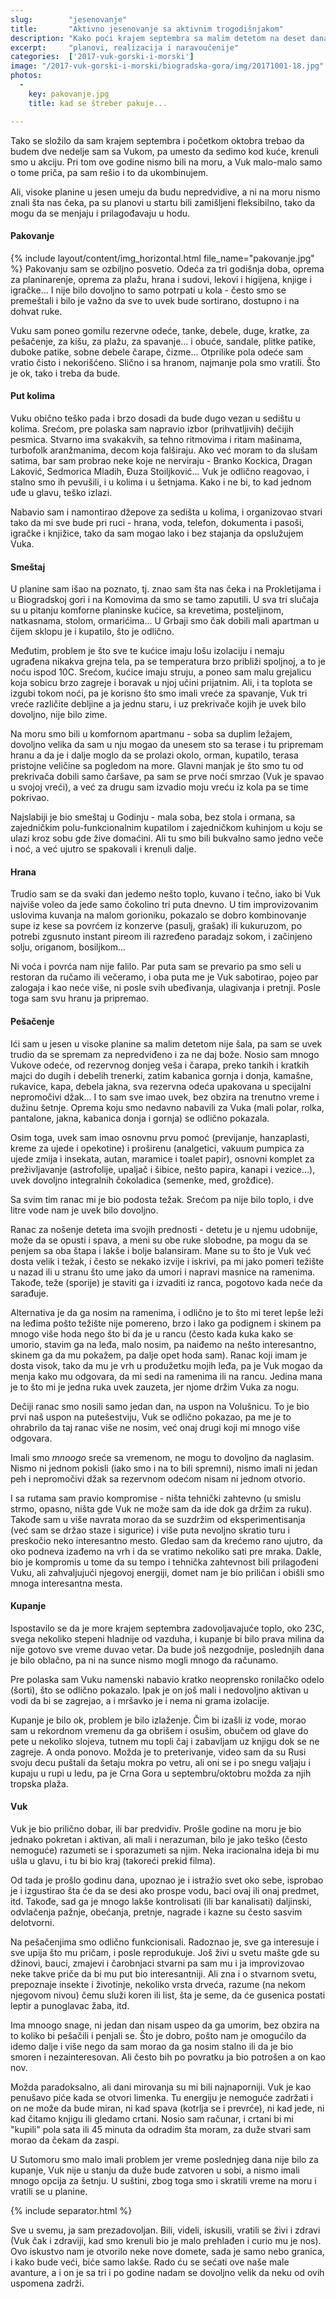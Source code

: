 ```yaml
---
slug:        "jesenovanje"
title:       "Aktivno jesenovanje sa aktivnim trogodišnjakom"
description: "Kako poći krajem septembra sa malim detetom na deset dana u visoke planine Crne Gore, pa malo i na plažu na kupanje, i kako to sve preživeti."
excerpt:     "planovi, realizacija i naravoučenije"
categories:  ['2017-vuk-gorski-i-morski']
image: "/2017-vuk-gorski-i-morski/biogradska-gora/img/20171001-18.jpg"
photos:
  -
    key: pakovanje.jpg
    title: kad se štreber pakuje...

---
```


Tako se složilo da sam krajem septembra i početkom oktobra trebao da budem dve nedelje sam sa Vukom, pa umesto da sedimo
kod kuće, krenuli smo u akciju. Pri tom ove godine nismo bili na moru, a Vuk malo-malo samo o tome priča, pa sam rešio i
to da ukombinujem.

Ali, visoke planine u jesen umeju da budu nepredvidive, a ni na moru nismo znali šta nas čeka, pa su planovi u startu
bili zamišljeni fleksibilno, tako da mogu da se menjaju i prilagođavaju u hodu.

#### Pakovanje

{% include layout/content/img_horizontal.html file_name="pakovanje.jpg" %}
Pakovanju sam se ozbiljno posvetio. Odeća za tri godišnja doba, oprema za planinarenje, oprema za plažu, hrana i sudovi,
lekovi i higijena, knjige i igračke... I nije bilo dovoljno to samo potrpati u kola - često smo se premeštali i bilo je
važno da sve to uvek bude sortirano, dostupno i na dohvat ruke.

Vuku sam poneo gomilu rezervne odeće, tanke, debele, duge, kratke, za pešačenje, za kišu, za plažu, za spavanje... i obuće,
sandale, plitke patike, duboke patike, sobne debele čarape, čizme... Otprilike pola odeće sam vratio čisto i nekorišćeno.
Slično i sa hranom, najmanje pola smo vratili. Što je ok, tako i treba da bude.

#### Put kolima

Vuku obično teško pada i brzo dosadi da bude dugo vezan u sedištu u kolima. Srećom, pre polaska sam napravio izbor (prihvatljivih)
dečijih pesmica. Stvarno ima svakakvih, sa tehno ritmovima i ritam mašinama, turbofolk aranžmanima, decom koja falširaju.
Ako već moram to da slušam satima, bar sam probrao neke koje ne nerviraju - Branko Kockica, Dragan Laković, Sedmorica Mladih,
Đuza Stoiljković... Vuk je odlično reagovao, i stalno smo ih pevušili, i u kolima i u šetnjama. Kako i ne bi, to kad jednom
uđe u glavu, teško izlazi.

Nabavio sam i namontirao džepove za sedišta u kolima, i organizovao stvari tako da mi sve bude pri ruci - hrana, voda, 
telefon, dokumenta i pasoši, igračke i knjižice, tako da sam mogao lako i bez stajanja da opslužujem Vuka.

#### Smeštaj

U planine sam išao na poznato, tj. znao sam šta nas čeka i na Prokletijama i u Biogradskoj gori i na Komovima da smo se tamo
zaputili. U sva tri slučaja su u pitanju komforne planinske kućice, sa krevetima, posteljinom, natkasnama, stolom, ormarićima...
U Grbaji smo čak dobili mali apartman u čijem sklopu je i kupatilo, što je odlično.

Međutim, problem je što sve te kućice imaju lošu izolaciju i nemaju ugrađena nikakva grejna tela, pa se temperatura brzo
približi spoljnoj, a to je noću ispod 10C. Srećom, kućice imaju struju,
a poneo sam malu grejalicu koja sobicu brzo zagreje i boravak u njoj učini prijatnim. Ali, i ta toplota se
izgubi tokom noći, pa je korisno što smo imali vreće za spavanje, Vuk tri vreće različite debljine a ja jednu staru,
i uz prekrivače kojih je uvek bilo dovoljno, nije bilo zime.
 
Na moru smo bili u komfornom apartmanu - soba sa duplim ležajem, dovoljno velika da sam u nju mogao da unesem sto sa terase
i tu pripremam hranu a da je i dalje moglo da se prolazi okolo, orman, kupatilo, terasa pristojne veličine sa pogledom na
more. Glavni manjak je što smo tu od prekrivača dobili samo čaršave, pa sam se prve noći smrzao (Vuk je spavao u svojoj vreći), a
već za drugu sam izvadio moju vreću iz kola pa se time pokrivao.

Najslabiji je bio smeštaj u Godinju - mala soba, bez stola i ormana, sa zajedničkim polu-funkcionalnim kupatilom i 
zajedničkom kuhinjom u koju se ulazi kroz sobu gde žive domaćini. Ali tu smo bili bukvalno samo jedno veče i noć,
a već ujutro se spakovali i krenuli dalje.

#### Hrana

Trudio sam se da svaki dan jedemo nešto toplo, kuvano i tečno, iako bi Vuk najviše voleo da jede samo čokolino tri puta 
dnevno. U tim improvizovanim uslovima kuvanja na malom gorioniku, pokazalo se dobro kombinovanje supe iz kese sa povrćem
iz konzerve (pasulj, grašak) ili kukuruzom, po potrebi zgusnuto instant pireom ili razređeno paradajz sokom, i začinjeno
solju, origanom, bosiljkom...

Ni voća i povrća nam nije falilo. Par puta sam se prevario pa smo seli u restoran da ručamo ili večeramo, i oba puta me je
Vuk sabotirao, pojeo par zalogaja i kao neće više, ni posle svih ubeđivanja, ulagivanja i pretnji. Posle toga sam
svu hranu ja pripremao.

#### Pešačenje

Ići sam u jesen u visoke planine sa malim detetom nije šala, pa sam se uvek trudio da se spremam za nepredviđeno i za ne daj bože. Nosio sam
mnogo Vukove odeće, od rezervnog donjeg veša i čarapa, preko tankih i kratkih majci do dugih i debelih trenerki, zatim
kabanica gornja i donja, kamašne, rukavice, kapa, debela jakna, sva rezervna odeća upakovana u specijalni nepromočivi džak... 
I to sam sve imao uvek, bez obzira na trenutno vreme i dužinu šetnje. Oprema koju smo nedavno nabavili za Vuka (mali polar, 
rolka, pantalone, jakna, kabanica donja i gornja) se odlično pokazala.

Osim toga, uvek sam imao osnovnu prvu pomoć (previjanje, hanzaplasti, kreme za ujede i opekotine) i proširenu (analgetici,
vakuum pumpica za ujede zmija i insekata, autan, maramice i toalet papir), osnovni komplet za preživljavanje (astrofolije, 
upaljač i šibice, nešto papira, kanapi i vezice...), uvek dovoljno integralnih čokoladica (semenke, med, grožđice).

Sa svim tim ranac mi je bio podosta težak. Srećom pa nije bilo toplo, i dve litre vode nam je uvek bilo dovoljno.

Ranac za nošenje deteta ima svojih prednosti - detetu je u njemu udobnije, može da se opusti i spava, a meni su obe ruke
slobodne, pa mogu da se penjem sa oba štapa i lakše i bolje balansiram. Mane su to što je Vuk već dosta velik i težak,
i često se nekako izvije i iskrivi, pa mi jako pomeri težište u nazad ili u stranu što ume jako da umori i napravi masnice
na ramenima. Takođe, teže (sporije) je staviti ga i izvaditi iz ranca, pogotovo kada neće da sarađuje.

Alternativa je da ga nosim na ramenima, i odlično je to što mi teret lepše leži na leđima pošto težište nije pomereno, 
brzo i lako ga podignem i skinem pa mnogo više hoda nego što bi da je u rancu (često kada
kuka kako se umorio, stavim ga na leđa, malo nosim, pa naiđemo na nešto interesantno, skinem ga da mu pokažem, pa dalje
opet hoda sam). Ranac koji imam je dosta visok, tako da mu je vrh u produžetku mojih leđa, pa je Vuk mogao da menja kako
mu odgovara, da mi sedi na ramenima ili na rancu. Jedina mana je to što mi je jedna ruka uvek zauzeta, jer njome držim
Vuka za nogu.

Dečiji ranac smo nosili samo jedan dan, na uspon na Volušnicu. To je bio prvi naš uspon na putešestviju, Vuk se odlično
pokazao, pa me je to ohrabrilo da taj ranac više ne nosim, već onaj drugi koji mi mnogo više odgovara.

Imali smo *mnoogo* sreće sa vremenom, ne mogu to dovoljno da naglasim. Nismo ni jednom pokisli (iako smo i na to bili spremni),
nismo imali ni jedan peh i nepromočivi džak sa rezervnom odećom nisam ni jednom otvorio.

I sa rutama sam pravio kompromise - ništa tehnički zahtevno (u smislu strmo, opasno, ništa gde Vuk ne može sam da ide dok ga
držim za ruku). Takođe sam u više navrata morao da se suzdržim od eksperimentisanja (već sam se držao staze i sigurice) i
više puta nevoljno skratio turu i preskočio neko interesantno mesto. Gledao sam da krećemo rano ujutro, da oko podneva
izađemo na vrh i da se vratimo nekoliko sati pre mraka. Dakle, bio je kompromis u tome da su tempo i tehnička zahtevnost
bili prilagođeni Vuku, ali zahvaljujući njegovoj energiji, domet nam je bio priličan i obišli smo mnoga interesantna mesta.

#### Kupanje

Ispostavilo se da je more krajem septembra zadovoljavajuće toplo, oko 23C, svega nekoliko stepeni hladnije od vazduha,
i kupanje bi bilo prava milina da nije gotovo sve vreme duvao vetar. Da bude još nezgodnije, poslednjih dana je bilo
oblačno, pa ni na sunce nismo mogli mnogo da računamo.

Pre polaska sam Vuku namenski nabavio kratko neoprensko ronilačko odelo (šorti), što se odlično pokazalo. Ipak je on još
mali i nedovoljno aktivan u vodi da bi se zagrejao, a i mršavko je i nema ni grama izolacije.

Kupanje je bilo ok, problem je bilo izlaženje. Čim bi izašli iz vode, morao sam u rekordnom vremenu da ga obrišem i osušim,
obučem od glave do pete u nekoliko slojeva, tutnem mu topli čaj i zabavljam uz knjigu dok se ne zagreje. A onda ponovo.
Možda je to preterivanje, video sam da su Rusi svoju decu puštali da šetaju mokra po vetru, ali oni se i po snegu valjaju
i kupaju u rupi u ledu, pa je Crna Gora u septembru/oktobru možda za njih tropska plaža.

#### Vuk

Vuk je bio prilično dobar, ili bar predvidiv. Prošle godine na moru je bio jednako pokretan i aktivan, ali mali i nerazuman, 
bilo je jako teško (često nemoguće) razumeti se i sporazumeti sa njim. Neka iracionalna ideja bi mu ušla u glavu, i tu bi
bio kraj (takoreći prekid filma).

Od tada je prošlo godinu dana, upoznao je i istražio svet oko sebe, isprobao je i izgustirao šta će da se desi ako prospe vodu, baci ovaj
ili onaj predmet, itd. Takođe, sad ga je mnogo lakše kontrolisati (ili bar kanalisati) daljinski, odvlačenja pažnje,
obećanja, pretnje, nagrade i kazne su često sasvim delotvorni.

Na pešačenjima smo odlično funkcionisali. Radoznao je, sve ga interesuje i sve upija što mu pričam, i posle reprodukuje.
Još živi u svetu mašte gde su džinovi, bauci, zmajevi i čarobnjaci stvarni pa sam mu i ja improvizovao neke takve priče
da bi mu put bio interesantniji. Ali zna i o stvarnom svetu, prepoznaje insekte i životinje, nekoliko vrsta drveća, razume
(na nekom njegovom nivou) čemu služi koren ili list, šta je seme, da će gusenica postati leptir a punoglavac žaba, itd.

Ima mnoogo snage, ni jedan dan nisam uspeo da ga umorim, bez obzira na to koliko bi pešačili i penjali se. Što je dobro,
pošto nam je omogućilo da idemo dalje i više nego da sam morao da ga nosim stalno ili da je bio smoren i nezainteresovan.
Ali često bih po povratku ja bio potrošen a on kao nov.

Možda paradoksalno, ali dani mirovanja su mi bili najnaporniji. Vuk je kao penušavo piće kada se otvori limenka. Tu energiju
je nemoguće zadržati i on ne može da bude miran, ni kad spava (kotrlja se i prevrće), ni kad jede, ni kad čitamo knjigu
ili gledamo crtani. Nosio sam računar, i crtani bi mi "kupili" pola sata ili 45 minuta da odradim šta moram, za duže stvari
sam morao da čekam da zaspi.

U Sutomoru smo malo imali problem jer vreme poslednjeg dana nije bilo za kupanje, Vuk nije u stanju da duže bude zatvoren
u sobi, a nismo imali mnogo opcija za šetnju. U suštini, zbog toga smo i skratili vreme na moru i vratili se u planine.
 
{% include separator.html %}

Sve u svemu, ja sam prezadovoljan. Bili, videli, iskusili, vratili se živi i zdravi (Vuk čak i zdraviji, kad smo krenuli
bio je malo prehlađen i curio mu je nos). 
Ovo iskustvo nam je otvorilo neke nove domete, sada je samo nebo granica, i kako bude
veći, biće samo lakše. Rado ću se sećati ove naše male avanture, a i on je sa tri i po godine nadam se dovoljno velik 
da neku od ovih uspomena zadrži.